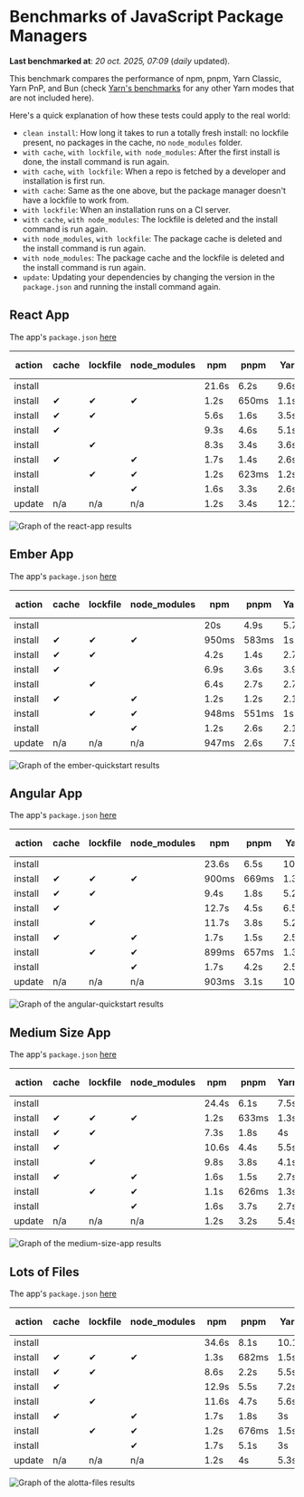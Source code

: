 # Benchmarks of JavaScript Package Managers

**Last benchmarked at**: _20 oct. 2025, 07:09_ (_daily_ updated).

This benchmark compares the performance of npm, pnpm, Yarn Classic, Yarn PnP, and Bun (check [Yarn's benchmarks](https://yarnpkg.com/benchmarks) for any other Yarn modes that are not included here).

Here's a quick explanation of how these tests could apply to the real world:

- `clean install`: How long it takes to run a totally fresh install: no lockfile present, no packages in the cache, no `node_modules` folder.
- `with cache`, `with lockfile`, `with node_modules`: After the first install is done, the install command is run again.
- `with cache`, `with lockfile`: When a repo is fetched by a developer and installation is first run.
- `with cache`: Same as the one above, but the package manager doesn't have a lockfile to work from.
- `with lockfile`: When an installation runs on a CI server.
- `with cache`, `with node_modules`: The lockfile is deleted and the install command is run again.
- `with node_modules`, `with lockfile`: The package cache is deleted and the install command is run again.
- `with node_modules`: The package cache and the lockfile is deleted and the install command is run again.
- `update`: Updating your dependencies by changing the version in the `package.json` and running the install command again.

## React App

The app's `package.json` [here](./fixtures/react-app/package.json)

| action  | cache | lockfile | node_modules| npm | pnpm | Yarn | Yarn PnP | Bun |
| ---     | ---   | ---      | ---         | --- | ---  | ---  | ---      | --- |
| install |       |          |             | 21.6s | 6.2s | 9.6s | 2.7s | 1.4s |
| install | ✔     | ✔        | ✔           | 1.2s | 650ms | 1.1s | n/a | 34ms |
| install | ✔     | ✔        |             | 5.6s | 1.6s | 3.5s | 990ms | 428ms |
| install | ✔     |          |             | 9.3s | 4.6s | 5.1s | 2.3s | 408ms |
| install |       | ✔        |             | 8.3s | 3.4s | 3.6s | 984ms | 413ms |
| install | ✔     |          | ✔           | 1.7s | 1.4s | 2.6s | n/a | 34ms |
| install |       | ✔        | ✔           | 1.2s | 623ms | 1.2s | n/a | 30ms |
| install |       |          | ✔           | 1.6s | 3.3s | 2.6s | n/a | 30ms |
| update  | n/a | n/a | n/a | 1.2s | 3.4s | 12.1s | 3.1s | 34ms |

<img alt="Graph of the react-app results" src="results/img/react-app.svg" />

## Ember App

The app's `package.json` [here](./fixtures/ember-quickstart/package.json)

| action  | cache | lockfile | node_modules| npm | pnpm | Yarn | Yarn PnP | Bun |
| ---     | ---   | ---      | ---         | --- | ---  | ---  | ---      | --- |
| install |       |          |             | 20s | 4.9s | 5.7s | 2.3s | 981ms |
| install | ✔     | ✔        | ✔           | 950ms | 583ms | 1s | n/a | 26ms |
| install | ✔     | ✔        |             | 4.2s | 1.4s | 2.7s | 860ms | 315ms |
| install | ✔     |          |             | 6.9s | 3.6s | 3.9s | 2s | 315ms |
| install |       | ✔        |             | 6.4s | 2.7s | 2.7s | 861ms | 317ms |
| install | ✔     |          | ✔           | 1.2s | 1.2s | 2.1s | n/a | 25ms |
| install |       | ✔        | ✔           | 948ms | 551ms | 1s | n/a | 24ms |
| install |       |          | ✔           | 1.2s | 2.6s | 2.1s | n/a | 23ms |
| update  | n/a | n/a | n/a | 947ms | 2.6s | 7.9s | 2.8s | 26ms |

<img alt="Graph of the ember-quickstart results" src="results/img/ember-quickstart.svg" />

## Angular App

The app's `package.json` [here](./fixtures/angular-quickstart/package.json)

| action  | cache | lockfile | node_modules| npm | pnpm | Yarn | Yarn PnP | Bun |
| ---     | ---   | ---      | ---         | --- | ---  | ---  | ---      | --- |
| install |       |          |             | 23.6s | 6.5s | 10.7s | 2.8s | 1.6s |
| install | ✔     | ✔        | ✔           | 900ms | 669ms | 1.3s | n/a | 28ms |
| install | ✔     | ✔        |             | 9.4s | 1.8s | 5.2s | 1.2s | 833ms |
| install | ✔     |          |             | 12.7s | 4.5s | 6.5s | 2.3s | 786ms |
| install |       | ✔        |             | 11.7s | 3.8s | 5.2s | 1.2s | 786ms |
| install | ✔     |          | ✔           | 1.7s | 1.5s | 2.5s | n/a | 27ms |
| install |       | ✔        | ✔           | 899ms | 657ms | 1.3s | n/a | 25ms |
| install |       |          | ✔           | 1.7s | 4.2s | 2.5s | n/a | 24ms |
| update  | n/a | n/a | n/a | 903ms | 3.1s | 10s | 2.7s | 32ms |

<img alt="Graph of the angular-quickstart results" src="results/img/angular-quickstart.svg" />

## Medium Size App

The app's `package.json` [here](./fixtures/medium-size-app/package.json)

| action  | cache | lockfile | node_modules| npm | pnpm | Yarn | Yarn PnP | Bun |
| ---     | ---   | ---      | ---         | --- | ---  | ---  | ---      | --- |
| install |       |          |             | 24.4s | 6.1s | 7.5s | 2.9s | 1.6s |
| install | ✔     | ✔        | ✔           | 1.2s | 633ms | 1.3s | n/a | 30ms |
| install | ✔     | ✔        |             | 7.3s | 1.8s | 4s | 1.1s | 461ms |
| install | ✔     |          |             | 10.6s | 4.4s | 5.5s | 2.5s | 455ms |
| install |       | ✔        |             | 9.8s | 3.8s | 4.1s | 1.1s | 453ms |
| install | ✔     |          | ✔           | 1.6s | 1.5s | 2.7s | n/a | 30ms |
| install |       | ✔        | ✔           | 1.1s | 626ms | 1.3s | n/a | 27ms |
| install |       |          | ✔           | 1.6s | 3.7s | 2.7s | n/a | 27ms |
| update  | n/a | n/a | n/a | 1.2s | 3.2s | 5.4s | 2.4s | 37ms |

<img alt="Graph of the medium-size-app results" src="results/img/medium-size-app.svg" />

## Lots of Files

The app's `package.json` [here](./fixtures/alotta-files/package.json)

| action  | cache | lockfile | node_modules| npm | pnpm | Yarn | Yarn PnP | Bun |
| ---     | ---   | ---      | ---         | --- | ---  | ---  | ---      | --- |
| install |       |          |             | 34.6s | 8.1s | 10.1s | 3.4s | 1.7s |
| install | ✔     | ✔        | ✔           | 1.3s | 682ms | 1.5s | n/a | 39ms |
| install | ✔     | ✔        |             | 8.6s | 2.2s | 5.5s | 1.3s | 681ms |
| install | ✔     |          |             | 12.9s | 5.5s | 7.2s | 2.8s | 675ms |
| install |       | ✔        |             | 11.6s | 4.7s | 5.6s | 1.3s | 678ms |
| install | ✔     |          | ✔           | 1.7s | 1.8s | 3s | n/a | 38ms |
| install |       | ✔        | ✔           | 1.2s | 676ms | 1.5s | n/a | 34ms |
| install |       |          | ✔           | 1.7s | 5.1s | 3s | n/a | 35ms |
| update  | n/a | n/a | n/a | 1.2s | 4s | 5.3s | 2.9s | 94ms |

<img alt="Graph of the alotta-files results" src="results/img/alotta-files.svg" />